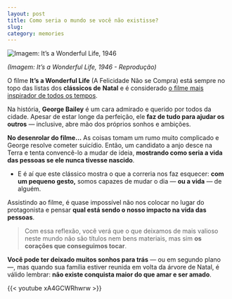 ```yaml
---
layout: post
title: Como seria o mundo se você não existisse?
slug: 
category: memories
---
```


![Imagem: It’s a Wonderful Life, 1946](https://i1.wp.com/imageup.me/images/imagem-it-s-a-wonderful-life-1946.jpeg?resize=400,255)

*(Imagem: It’s a Wonderful Life, 1946 - Reprodução)*

O filme **It’s a Wonderful Life** (A Felicidade Não se Compra) está sempre no topo das listas dos **clássicos de**  **Natal** e é considerado [o filme mais inspirador de todos os tempos](https://pt.wikipedia.org/wiki/Lista_dos_filmes_estadunidenses_mais_inspiradores_segundo_o_American_Film_Institute).

Na história, **George Bailey** é um cara admirado e querido por todos da cidade. Apesar de estar longe da perfeição, ele **faz de tudo para ajudar os outros** — inclusive, abre mão dos próprios sonhos e ambições.

**No desenrolar do filme…** As coisas tomam um rumo muito complicado e George resolve cometer suicídio. Então, um candidato a anjo desce na Terra e tenta convencê-lo a mudar de ideia, **mostrando como seria a vida das pessoas se ele nunca tivesse nascido**.

-   E é aí que este clássico mostra o que a correria nos faz esquecer: **com um pequeno gesto,** somos capazes de mudar o dia — **ou a vida** — de alguém.
    

Assistindo ao filme, é quase impossível não nos colocar no lugar do protagonista e pensar **qual está sendo o nosso impacto na vida das pessoas**.

> Com essa reflexão, você verá que o que deixamos de mais valioso neste mundo não são títulos nem bens materiais, mas sim **os corações que conseguimos tocar**.

**Você pode ter deixado muitos sonhos para trás** — ou em segundo plano —, mas quando sua família estiver reunida em volta da árvore de Natal, é válido lembrar: **não existe conquista maior do que amar e ser amado**.

{{< youtube xA4GCWRhwrw >}}







